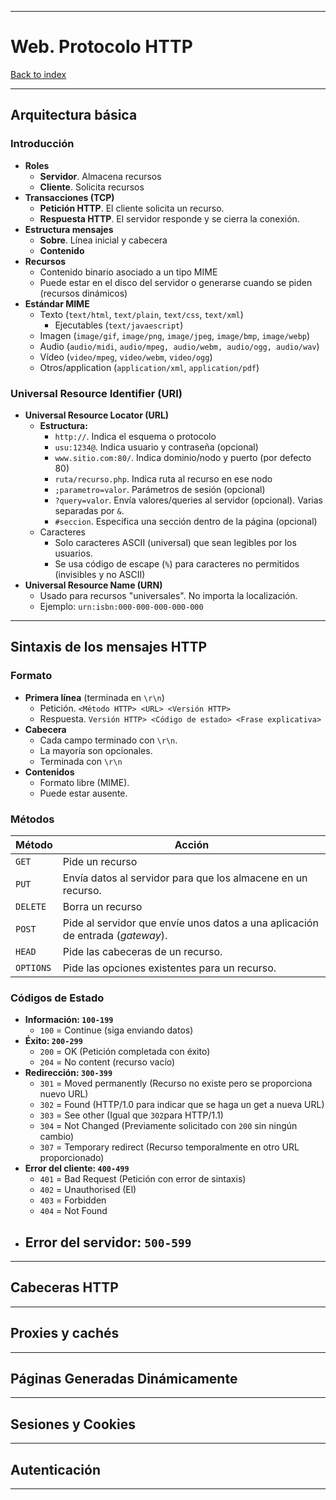 
---
# Web. Protocolo HTTP

[Back to index](../CS/OS/README.md)

---
## Arquitectura básica
### Introducción
- **Roles**
	- **Servidor**. Almacena recursos
	- **Cliente**. Solicita recursos
- **Transacciones (TCP)**
	- **Petición HTTP**. El cliente solicita un recurso.
	- **Respuesta HTTP**. El servidor responde y se cierra la conexión.
- **Estructura mensajes**
	- **Sobre**. Línea inicial y cabecera
	- **Contenido**
- **Recursos**
	- Contenido binario asociado a un tipo MIME
	- Puede estar en el disco del servidor o generarse cuando se piden (recursos dinámicos)
- **Estándar MIME**
	- Texto (`text/html`, `text/plain`, `text/css`, `text/xml`)
		- Ejecutables (`text/javaescript`)
	- Imagen (`image/gif`, `image/png`, `image/jpeg`, `image/bmp`, `image/webp`)
	- Audio (`audio/midi`, `audio/mpeg, audio/webm, audio/ogg, audio/wav`)
	- Vídeo (`video/mpeg`, `video/webm`, `video/ogg`)
	- Otros/application (`application/xml`, `application/pdf`)
### Universal Resource Identifier (URI)
- **Universal Resource Locator (URL)**
	- **Estructura:**
		- `http://`. Indica el esquema o protocolo
		- `usu:1234@`. Indica usuario y contraseña (opcional)
		- `www.sitio.com:80/`. Indica dominio/nodo y puerto (por defecto 80)
		- `ruta/recurso.php`. Indica ruta al recurso en ese nodo
		- `;parametro=valor`. Parámetros de sesión (opcional)
		- `?query=valor`. Envía valores/queries al servidor (opcional). Varias separadas por `&`.
		- `#seccion`. Especifica una sección dentro de la página (opcional)
	- Caracteres
		- Solo caracteres ASCII (universal) que sean legibles por los usuarios.
		- Se usa código de escape (`%`) para caracteres no permitidos (invisibles y no ASCII)
- **Universal Resource Name (URN)**
	- Usado para recursos "universales". No importa la localización.
	- Ejemplo: `urn:isbn:000-000-000-000-000`
---
## Sintaxis de los mensajes HTTP
### Formato
- **Primera línea** (terminada en `\r\n`)
	- Petición. `<Método HTTP> <URL> <Versión HTTP>`
	- Respuesta. `Versión HTTP> <Código de estado> <Frase explicativa>`
- **Cabecera**
	- Cada campo terminado con `\r\n`.
	- La mayoría son opcionales.
	- Terminada con `\r\n`
- **Contenidos**
	- Formato libre (MIME).
	- Puede estar ausente.
### Métodos

| **Método** | **Acción**                                                                     |
| ---------- | ------------------------------------------------------------------------------ |
| `GET`      | Pide un recurso                                                                |
| `PUT`      | Envía datos al servidor para que los almacene en un recurso.                   |
| `DELETE`   | Borra un recurso                                                               |
| `POST`     | Pide al servidor que envíe unos datos a una aplicación de entrada (*gateway*). |
| `HEAD`     | Pide las cabeceras de un recurso.                                              |
| `OPTIONS`  | Pide las opciones existentes para un recurso.                                  |
### Códigos de Estado
- **Información: `100-199`**
	- `100` = Continue (siga enviando datos)
- **Éxito: `200-299`**
	- `200` = OK (Petición completada con éxito)
	- `204` = No content (recurso vacío)
- **Redirección: `300-399`**
	- `301` = Moved permanently (Recurso no existe pero se proporciona nuevo URL)
	- `302` = Found (HTTP/1.0 para indicar que se haga un get a nueva URL)
	- `303` = See other (Igual que `302`para HTTP/1.1)
	- `304` = Not Changed (Previamente solicitado con `200` sin ningún cambio)
	- `307` = Temporary redirect (Recurso temporalmente en otro URL proporcionado)
- **Error del cliente: `400-499`**
	- `401` = Bad Request (Petición con error de sintaxis)
	- `402` = Unauthorised (El)
	- `403` = Forbidden
	- `404` = Not Found
- **Error del servidor: `500-599`**
	- 

---
## Cabeceras HTTP


---
## Proxies y cachés


---
## Páginas Generadas Dinámicamente


---
## Sesiones y Cookies


---
## Autenticación


---